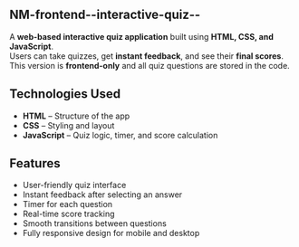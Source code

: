 ## NM-frontend--interactive-quiz--

A **web-based interactive quiz application** built using **HTML, CSS, and JavaScript**.  
Users can take quizzes, get **instant feedback**, and see their **final scores**. This version is **frontend-only** and all quiz questions are stored in the code.

##  Technologies Used 

- **HTML** – Structure of the app  
- **CSS** – Styling and layout  
- **JavaScript** – Quiz logic, timer, and score calculation  


## Features

- User-friendly quiz interface  
- Instant feedback after selecting an answer  
- Timer for each question  
- Real-time score tracking  
- Smooth transitions between questions  
- Fully responsive design for mobile and desktop  


